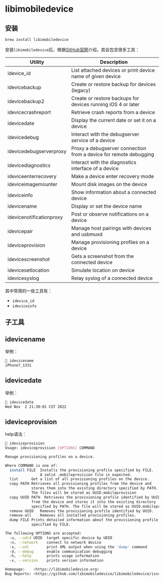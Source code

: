 # libimobiledevice

## 安装

```bash
brew install libimobiledevice
```

安装`libimobiledevice`后，根据[GitHub官网](https://github.com/libimobiledevice/libimobiledevice)介绍，其会包含很多工具：

| Utility | Description |
| ------- | ----------- |
| idevice_id | List attached devices or print device name of given device |
| idevicebackup | Create or restore backup for devices (legacy) |
| idevicebackup2 | Create or restore backups for devices running iOS 4 or later |
| idevicecrashreport | Retrieve crash reports from a device |
| idevicedate | Display the current date or set it on a device |
| idevicedebug | Interact with the debugserver service of a device |
| idevicedebugserverproxy | Proxy a debugserver connection from a device for remote debugging |
| idevicediagnostics | Interact with the diagnostics interface of a device |
| ideviceenterrecovery | Make a device enter recovery mode |
| ideviceimagemounter | Mount disk images on the device |
| ideviceinfo | Show information about a connected device |
| idevicename | Display or set the device name |
| idevicenotificationproxy | Post or observe notifications on a device |
| idevicepair | Manage host pairings with devices and usbmuxd |
| ideviceprovision | Manage provisioning profiles on a device |
| idevicescreenshot | Gets a screenshot from the connected device |
| idevicesetlocation | Simulate location on device |
| idevicesyslog | Relay syslog of a connected device |

其中常用的一些工具有：

* `idevice_id`
* `ideviceinfo`

## 子工具

## idevicename

举例：

```bash
 idevicename
iPhone7_1331
```

## idevicedate

举例：

```bash
 idevicedate
Wed Nov  2 21:30:01 CST 2022
```

## ideviceprovision

help语法：

```bash
 ideviceprovision
Usage: ideviceprovision [OPTIONS] COMMAND

Manage provisioning profiles on a device.

Where COMMAND is one of:
  install FILE	Installs the provisioning profile specified by FILE.
              	A valid .mobileprovision file is expected.
  list		Get a list of all provisioning profiles on the device.
  copy PATH	Retrieves all provisioning profiles from the device and
           	stores them into the existing directory specified by PATH.
           	The files will be stored as UUID.mobileprovision
  copy UUID PATH  Retrieves the provisioning profile identified by UUID
           	from the device and stores it into the existing directory
           	specified by PATH. The file will be stored as UUID.mobileprovision.
  remove UUID	Removes the provisioning profile identified by UUID.
  remove-all	Removes all installed provisioning profiles.
  dump FILE	Prints detailed information about the provisioning profile
           	specified by FILE.

The following OPTIONS are accepted:
  -u, --udid UDID  target specific device by UDID
  -n, --network    connect to network device
  -x, --xml        print XML output when using the 'dump' command
  -d, --debug      enable communication debugging
  -h, --help       prints usage information
  -v, --version    prints version information

Homepage:    <https://libimobiledevice.org>
Bug Reports: <https://github.com/libimobiledevice/libimobiledevice/issues>
```
